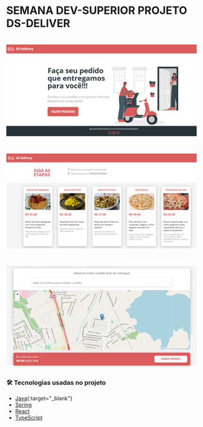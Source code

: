 # SEMANA DEV-SUPERIOR PROJETO DS-DELIVER  


<h1 align="center">
  <img alt="TelaInicial" title="#TelaInicial" src="./IMG_README/Home.PNG" />
</h1>

<h1 align="center">
  <img alt="lista_produtos" title="#lista_produtos" src="./IMG_README/lista_produtos.PNG" />
</h1>

<h1 align="center">
  <img alt="mapa_pedidos" title="#mapa_pedidos" src="./IMG_README/mapa_pedidos.PNG" />
</h1>


### 🛠 Tecnologias usadas no projeto

- [Java](https://www.java.com/pt-BR/){:target="_blank"}
- [Spring](https://spring.io/)
- [React](https://pt-br.reactjs.org/)
- [TypeScript](https://www.typescriptlang.org/)
